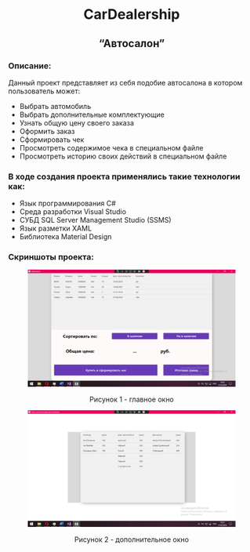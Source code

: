 <h1 style="text-align:center;">CarDealership</h1>
<h2 style="text-align:center;">“Автосалон”</h2>

<h3>Описание:</h3>
<p>
  Данный проект представляет из себя подобие автосалона в котором пользователь может:</p>
<ul>
  <li>Выбрать автомобиль</li>
  <li>Выбрать дополнительные комплектующие</li>
  <li>Узнать общую цену своего заказа</li>
  <li>Оформить заказ</li>
  <li>Сформировать чек</li>
  <li>Просмотреть содержимое чека в специальном файле</li>
  <li>Просмотреть историю своих действий в специальном файле</li>
</ul>

<h3>В ходе создания проекта применялись такие технологии как:</h3>
<ul>
  <li>Язык программирования C#</li>
  <li>Среда разработки Visual Studio</li>
  <li>СУБД SQL Server Management Studio (SSMS)</li>
  <li>Язык разметки XAML</li>
  <li>Библиотека Material Design</li>
</ul>

<h3>Скриншоты проекта:</h3>
<figure>
	<img src = "CarDealership/Images/Window1.png">
	<p align="center">Рисунок 1 - главное окно</p>
</figure>
<figure>
	<img src = "CarDealership/Images/Window2.png">
	<p align="center">Рисунок 2 - дополнительное окно</p>
</figure>
